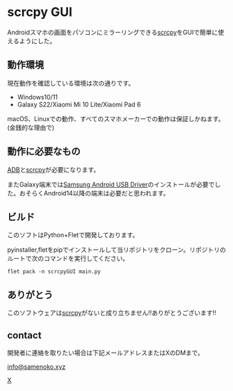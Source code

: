 # scrcpy GUI

Androidスマホの画面をパソコンにミラーリングできる[scrcpy](https://github.com/Genymobile/scrcpy)をGUIで簡単に使えるようにした。

## 動作環境
現在動作を確認している環境は次の通りです。  
- Windows10/11
- Galaxy S22/Xiaomi Mi 10 Lite/Xiaomi Pad 6

macOS、Linuxでの動作、すべてのスマホメーカーでの動作は保証しかねます。(金銭的な理由で)  

## 動作に必要なもの
[ADB](https://developer.android.com/tools/releases/platform-tools?hl=ja)と[scrcpy](https://github.com/Genymobile/scrcpy)が必要になります。

またGalaxy端末では[Samsung Android USB Driver](https://developer.samsung.com/android-usb-driver)のインストールが必要でした。おそらくAndroid14以降の端末は必要だと思われます。

## ビルド
このソフトはPython+Fletで開発しております。

pyinstaller,fletをpipでインストールして当リポジトリをクローン。リポジトリのルートで次のコマンドを実行してください。

```
flet pack -n scrcpyGUI main.py
```

## ありがとう
このソフトウェアは[scrcpy](https://github.com/Genymobile/scrcpy)がないと成り立ちません!!ありがとうございます!!  

## contact
開発者に連絡を取りたい場合は下記メールアドレスまたはXのDMまで。

info@samenoko.xyz

[X](https://twitter.com/samenoko-112)
